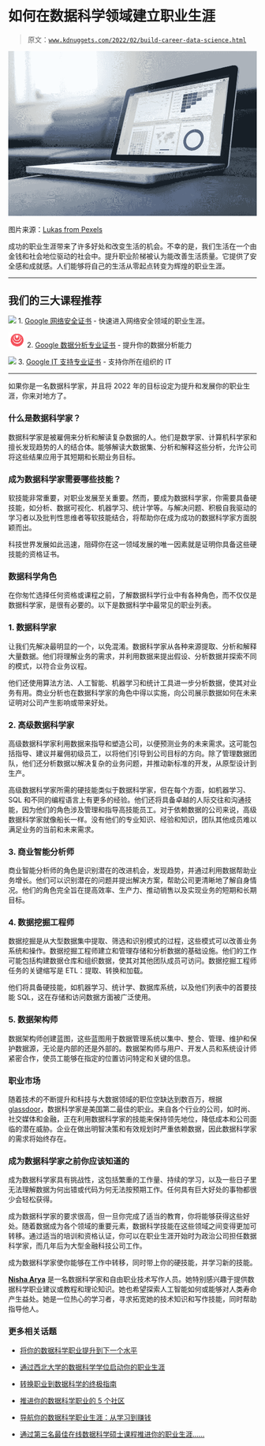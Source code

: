# 如何在数据科学领域建立职业生涯

> 原文：[`www.kdnuggets.com/2022/02/build-career-data-science.html`](https://www.kdnuggets.com/2022/02/build-career-data-science.html)

![如何在数据科学领域建立职业生涯](img/e0a5dabc2ba0700878d120b3421c7538.png)

图片来源：[Lukas from Pexels](https://www.pexels.com/@goumbik)

成功的职业生涯带来了许多好处和改变生活的机会。不幸的是，我们生活在一个由金钱和社会地位驱动的社会中。提升职业阶梯被认为能改善生活质量。它提供了安全感和成就感。人们能够将自己的生活从零起点转变为辉煌的职业生涯。

* * *

## 我们的三大课程推荐

![](img/0244c01ba9267c002ef39d4907e0b8fb.png) 1\. [Google 网络安全证书](https://www.kdnuggets.com/google-cybersecurity) - 快速进入网络安全领域的职业生涯。

![](img/e225c49c3c91745821c8c0368bf04711.png) 2\. [Google 数据分析专业证书](https://www.kdnuggets.com/google-data-analytics) - 提升你的数据分析能力

![](img/0244c01ba9267c002ef39d4907e0b8fb.png) 3\. [Google IT 支持专业证书](https://www.kdnuggets.com/google-itsupport) - 支持你所在组织的 IT

* * *

如果你是一名数据科学家，并且将 2022 年的目标设定为提升和发展你的职业生涯，你来对地方了。

### 什么是数据科学家？

数据科学家是被雇佣来分析和解读复杂数据的人。他们是数学家、计算机科学家和擅长发现趋势的人的结合体。能够解读大数据集、分析和解释这些分析，允许公司将这些结果应用于其短期和长期业务目标。

### 成为数据科学家需要哪些技能？

软技能非常重要，对职业发展至关重要。然而，要成为数据科学家，你需要具备硬技能，如分析、数据可视化、机器学习、统计学等。与解决问题、积极自我驱动的学习者以及批判性思维者等软技能结合，将帮助你在成为成功的数据科学家方面脱颖而出。

科技世界发展如此迅速，阻碍你在这一领域发展的唯一因素就是证明你具备这些硬技能的资格证书。

### 数据科学角色

在你匆忙选择任何资格或课程之前，了解数据科学行业中有各种角色，而不仅仅是数据科学家，是很有必要的。以下是数据科学中最常见的职业列表。

### 1\. 数据科学家

让我们先解决最明显的一个，以免混淆。数据科学家从各种来源提取、分析和解释大量数据。他们将理解业务的需求，并利用数据来提出假设、分析数据并探索不同的模式，以符合业务议程。

他们还使用算法方法、人工智能、机器学习和统计工具进一步分析数据，使其对业务有用。商业分析也在数据科学家的角色中得以实施，向公司展示数据如何在未来证明对公司产生影响或带来好处。

### 2\. 高级数据科学家

高级数据科学家利用数据来指导和塑造公司，以便预测业务的未来需求。这可能包括指导、建议并雇佣初级员工，以将他们引导到公司目标的方向。除了管理数据团队，他们还分析数据以解决复杂的业务问题，并推动新标准的开发，从原型设计到生产。

高级数据科学家所需的硬技能类似于数据科学家，但在每个方面，如机器学习、SQL 和不同的编程语言上有更多的经验。他们还将具备卓越的人际交往和沟通技能，因为他们的角色涉及管理和指导高技能员工。对于依赖数据的公司来说，高级数据科学家就像船长一样。没有他们的专业知识、经验和知识，团队其他成员难以满足业务的当前和未来需求。

### 3\. 商业智能分析师

商业智能分析师的角色是识别潜在的改进机会，发现趋势，并通过利用数据帮助业务增长。他们可以识别潜在的问题并提出解决方案，帮助公司更清晰地了解自身情况。他们的角色完全旨在提高效率、生产力、推动销售以及实现业务的短期和长期目标。

### 4\. 数据挖掘工程师

数据挖掘是从大型数据集中提取、筛选和识别模式的过程，这些模式可以改善业务系统和操作。数据挖掘工程师建立和管理存储和分析数据的基础设施。他们的工作可能包括构建数据仓库和组织数据，使其对其他团队成员可访问。数据挖掘工程师任务的关键缩写是 ETL：提取、转换和加载。

他们将具备硬技能，如机器学习、统计学、数据库系统，以及他们列表中的首要技能 SQL，这在存储和访问数据方面被广泛使用。

### 5\. 数据架构师

数据架构师创建蓝图，这些蓝图用于数据管理系统以集中、整合、管理、维护和保护数据源，无论是内部的还是外部的。数据架构师与用户、开发人员和系统设计师紧密合作，使员工能够在指定的位置访问特定和关键的信息。

### 职业市场

随着技术的不断提升和科技与大数据领域的职位空缺达到数百万，根据[glassdoor](https://www.glassdoor.com/List/Best-Jobs-in-America-LST_KQ0,20.htm)，数据科学家是美国第二最佳的职业。来自各个行业的公司，如时尚、社交媒体和金融，正在利用数据科学家的技能来保持领先地位，降低成本和公司面临的潜在威胁。企业在做出明智决策和有效规划时严重依赖数据，因此数据科学家的需求将始终存在。

### 成为数据科学家之前你应该知道的

成为数据科学家具有挑战性，这包括繁重的工作量、持续的学习，以及一些日子里无法理解数据为何出错或代码为何无法按预期工作。任何具有巨大好处的事物都很少会轻松获得。

成为数据科学家的要求很高，但一旦你完成了适当的教育，你将能够获得这些好处。随着数据成为各个领域的重要元素，数据科学技能在这些领域之间变得更加可转移。通过适当的培训和资格认证，你可以在职业生涯开始时为政治公司担任数据科学家，而几年后为大型金融科技公司工作。

成为数据科学家使你能够在工作中转移，同时带上你的硬技能，并学习新的技能。

**[Nisha Arya](https://www.linkedin.com/in/nisha-arya-ahmed/)** 是一名数据科学家和自由职业技术写作人员。她特别感兴趣于提供数据科学职业建议或教程和理论知识。她也希望探索人工智能如何或能够对人类寿命产生益处。她是一位热心的学习者，寻求拓宽她的技术知识和写作技能，同时帮助指导他人。

### 更多相关话题

+   [将你的数据科学职业提升到下一个水平](https://www.kdnuggets.com/2021/12/sas-advance-data-science-career-next-level.html)

+   [通过西北大学的数据科学学位启动你的职业生涯](https://www.kdnuggets.com/2022/04/nwu-launch-career-northwestern-data-science-degree.html)

+   [转换职业到数据科学的终极指南](https://www.kdnuggets.com/2022/05/definitive-guide-switching-career-data-science.html)

+   [推进你的数据科学职业的 5 个社区](https://www.kdnuggets.com/5-data-science-communities-to-advance-your-career)

+   [导航你的数据科学职业生涯：从学习到赚钱](https://www.kdnuggets.com/navigating-your-data-science-career-from-learning-to-earning)

+   [通过第三名最佳在线数据科学硕士课程推进你的职业生涯……](https://www.kdnuggets.com/2023/07/bay-path-advance-career-3rd-best-online-masters-data-science-program.html)

